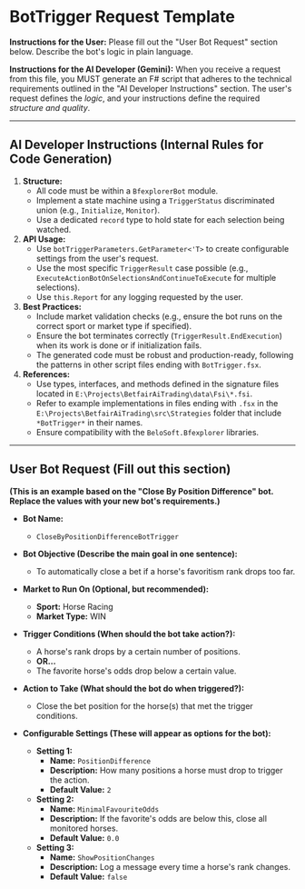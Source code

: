# BotTrigger Request Template

**Instructions for the User:** Please fill out the "User Bot Request" section below. Describe the bot's logic in plain language.

**Instructions for the AI Developer (Gemini):** When you receive a request from this file, you MUST generate an F# script that adheres to the technical requirements outlined in the "AI Developer Instructions" section. The user's request defines the *logic*, and your instructions define the required *structure and quality*.

---

## AI Developer Instructions (Internal Rules for Code Generation)

1.  **Structure:**
    *   All code must be within a `BfexplorerBot` module.
    *   Implement a state machine using a `TriggerStatus` discriminated union (e.g., `Initialize`, `Monitor`).
    *   Use a dedicated `record` type to hold state for each selection being watched.
2.  **API Usage:**
    *   Use `botTriggerParameters.GetParameter<'T>` to create configurable settings from the user's request.
    *   Use the most specific `TriggerResult` case possible (e.g., `ExecuteActionBotOnSelectionsAndContinueToExecute` for multiple selections).
    *   Use `this.Report` for any logging requested by the user.
3.  **Best Practices:**
    *   Include market validation checks (e.g., ensure the bot runs on the correct sport or market type if specified).
    *   Ensure the bot terminates correctly (`TriggerResult.EndExecution`) when its work is done or if initialization fails.
    *   The generated code must be robust and production-ready, following the patterns in other script files ending with `BotTrigger.fsx`.
4.  **References:**
    *   Use types, interfaces, and methods defined in the signature files located in `E:\Projects\BetfairAiTrading\data\Fsi\*.fsi`.
    *   Refer to example implementations in files ending with `.fsx` in the `E:\Projects\BetfairAiTrading\src\Strategies` folder that include `*BotTrigger*` in their names.
    *   Ensure compatibility with the `BeloSoft.Bfexplorer` libraries.

---

## User Bot Request (Fill out this section)

**(This is an example based on the "Close By Position Difference" bot. Replace the values with your new bot's requirements.)**

*   **Bot Name:**
    *   `CloseByPositionDifferenceBotTrigger`

*   **Bot Objective (Describe the main goal in one sentence):**
    *   To automatically close a bet if a horse's favoritism rank drops too far.

*   **Market to Run On (Optional, but recommended):**
    *   **Sport:** Horse Racing
    *   **Market Type:** WIN

*   **Trigger Conditions (When should the bot take action?):**
    *   A horse's rank drops by a certain number of positions.
    *   **OR...**
    *   The favorite horse's odds drop below a certain value.

*   **Action to Take (What should the bot do when triggered?):**
    *   Close the bet position for the horse(s) that met the trigger conditions.

*   **Configurable Settings (These will appear as options for the bot):**
    *   **Setting 1:**
        *   **Name:** `PositionDifference`
        *   **Description:** How many positions a horse must drop to trigger the action.
        *   **Default Value:** `2`
    *   **Setting 2:**
        *   **Name:** `MinimalFavouriteOdds`
        *   **Description:** If the favorite's odds are below this, close all monitored horses.
        *   **Default Value:** `0.0`
    *   **Setting 3:**
        *   **Name:** `ShowPositionChanges`
        *   **Description:** Log a message every time a horse's rank changes.
        *   **Default Value:** `false`


